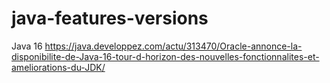 # java-features-versions

Java 16 https://java.developpez.com/actu/313470/Oracle-annonce-la-disponibilite-de-Java-16-tour-d-horizon-des-nouvelles-fonctionnalites-et-ameliorations-du-JDK/

